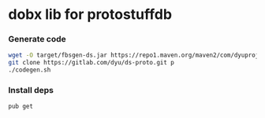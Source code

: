 # dobx lib for protostuffdb

### Generate code
```sh
wget -O target/fbsgen-ds.jar https://repo1.maven.org/maven2/com/dyuproject/fbsgen/ds/fbsgen-ds-fatjar/1.0.1/fbsgen-ds-fatjar-1.0.1.jar
git clone https://gitlab.com/dyu/ds-proto.git p
./codegen.sh
```

### Install deps
```sh
pub get
```

